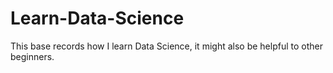 # Learn-Data-Science
This base records how I learn Data Science, it might also be helpful to other beginners.
